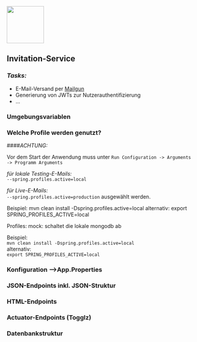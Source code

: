 <img src="https://simque.de/img/logo_simque.png" width="auto" height="100"/>

## Invitation-Service

### _Tasks:_

* E-Mail-Versand per [Mailgun](https://www.mailgun.com/)
* Generierung von JWTs zur Nutzerauthentifizierung
* ...

### Umgebungsvariablen

### Welche Profile werden genutzt?

####_ACHTUNG:_

Vor dem Start der Anwendung muss unter `Run Configuration -> Arguments -> Programm Arguments`

_für lokale Testing-E-Mails:_  
`--spring.profiles.active=local`

_für Live-E-Mails:_  
`--spring.profiles.active=production`
ausgewählt werden.


﻿Beispiel:
mvn clean install -Dspring.profiles.active=local
alternativ:
export SPRING_PROFILES_ACTIVE=local

Profiles:
mock:  schaltet die lokale mongodb ab

﻿Beispiel:  
`mvn clean install -Dspring.profiles.active=local`  
alternativ:  
`export SPRING_PROFILES_ACTIVE=local`


### Konfiguration -->App.Properties

### JSON-Endpoints inkl. JSON-Struktur

### HTML-Endpoints

### Actuator-Endpoints (Togglz)

### Datenbankstruktur

